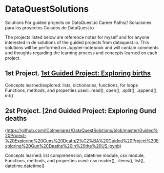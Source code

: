 # DataQuestSolutions
Solutions For guided projects on DataQuest.io Career Paths// Soluciones para los proyectos Guiados de DataQuest.io

The projects listed below are reference notes for myself and for anyone interested in de solutions of the guided projects from dataquest.io. This solutions will be performed on Jupyter-notebook and will contain comments and thoughts regarding the learning process and concepts learned on each project.

## 1st Project. [1st Guided Project: Exploring births](https://github.com/lColmenarez/DataQuestSolutions/blob/master/Guided%20Project-%20Exploring%20Births%20in%20US/1%C2%BA%20Guided%20Project%20Birth%20Dates%20in%20the%20United%20States.ipynb)
Concepts learned/explored: lists, dictionaries, functions, for loops
Functions, methods, and properties used: .read(), open(), .split(), .append(), int()

## 2st Project. [2nd Guided Project: Exploring Gund deaths
(https://github.com/lColmenarez/DataQuestSolutions/blob/master/Guided%20Project-%20Exploring%20Guns%20Death/2%C2%BA%20Guided%20Project%20Exploring%20Gun%20Deaths%20in%20the%20US.ipynb)

Concepts learned: list comprehension, datetime module, csv module, Functions, methods, and properties used: csv.reader(), .items(), list(), datetime.datetime()
